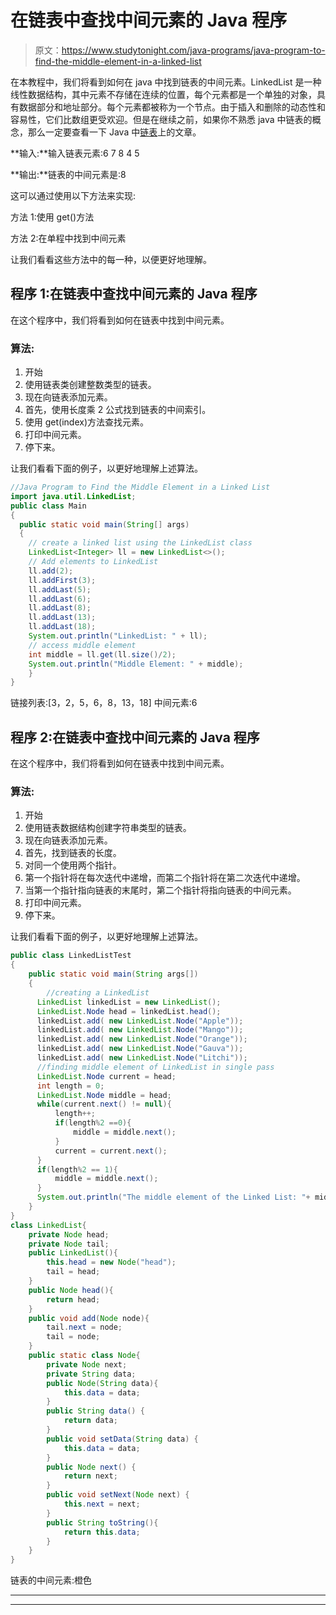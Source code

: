 # 在链表中查找中间元素的 Java 程序

> 原文：<https://www.studytonight.com/java-programs/java-program-to-find-the-middle-element-in-a-linked-list>

在本教程中，我们将看到如何在 java 中找到链表的中间元素。LinkedList 是一种线性数据结构，其中元素不存储在连续的位置，每个元素都是一个单独的对象，具有数据部分和地址部分。每个元素都被称为一个节点。由于插入和删除的动态性和容易性，它们比数组更受欢迎。但是在继续之前，如果你不熟悉 java 中链表的概念，那么一定要查看一下 Java 中[链表](https://www.studytonight.com/java/linkedlist-in-collection-framework.php)上的文章。

**输入:**输入链表元素:6 7 8 4 5

**输出:**链表的中间元素是:8

这可以通过使用以下方法来实现:

方法 1:使用 get()方法

方法 2:在单程中找到中间元素

让我们看看这些方法中的每一种，以便更好地理解。

## 程序 1:在链表中查找中间元素的 Java 程序

在这个程序中，我们将看到如何在链表中找到中间元素。

### 算法:

1.  开始
2.  使用链表类创建整数类型的链表。
3.  现在向链表添加元素。
4.  首先，使用长度乘 2 公式找到链表的中间索引。
5.  使用 get(index)方法查找元素。
6.  打印中间元素。
7.  停下来。

让我们看看下面的例子，以更好地理解上述算法。

```java
//Java Program to Find the Middle Element in a Linked List
import java.util.LinkedList;
public class Main 
{
  public static void main(String[] args)
  {
    // create a linked list using the LinkedList class
    LinkedList<Integer> ll = new LinkedList<>();
    // Add elements to LinkedList
    ll.add(2);
    ll.addFirst(3);
    ll.addLast(5);
    ll.addLast(6);
    ll.addLast(8);
    ll.addLast(13);
    ll.addLast(18);
    System.out.println("LinkedList: " + ll);
    // access middle element
    int middle = ll.get(ll.size()/2);
    System.out.println("Middle Element: " + middle);
    }
}
```

链接列表:[3，2，5，6，8，13，18]
中间元素:6

## 程序 2:在链表中查找中间元素的 Java 程序

在这个程序中，我们将看到如何在链表中找到中间元素。

### 算法:

1.  开始
2.  使用链表数据结构创建字符串类型的链表。
3.  现在向链表添加元素。
4.  首先，找到链表的长度。
5.  对同一个使用两个指针。
6.  第一个指针将在每次迭代中递增，而第二个指针将在第二次迭代中递增。
7.  当第一个指针指向链表的末尾时，第二个指针将指向链表的中间元素。
8.  打印中间元素。
9.  停下来。

让我们看看下面的例子，以更好地理解上述算法。

```java
public class LinkedListTest 
{
    public static void main(String args[]) 
    {
        //creating a LinkedList
      LinkedList linkedList = new LinkedList();
      LinkedList.Node head = linkedList.head();
      linkedList.add( new LinkedList.Node("Apple"));
      linkedList.add( new LinkedList.Node("Mango"));
      linkedList.add( new LinkedList.Node("Orange"));
      linkedList.add( new LinkedList.Node("Gauva"));
      linkedList.add( new LinkedList.Node("Litchi"));
      //finding middle element of LinkedList in single pass
      LinkedList.Node current = head;
      int length = 0;
      LinkedList.Node middle = head;
      while(current.next() != null){
          length++;
          if(length%2 ==0){
              middle = middle.next();
          }
          current = current.next();
      }
      if(length%2 == 1){
          middle = middle.next();
      }
      System.out.println("The middle element of the Linked List: "+ middle);
    } 
}
class LinkedList{
    private Node head;
    private Node tail;
    public LinkedList(){
        this.head = new Node("head");
        tail = head;
    }
    public Node head(){
        return head;
    }
    public void add(Node node){
        tail.next = node;
        tail = node;
    }
    public static class Node{
        private Node next;
        private String data;
        public Node(String data){
            this.data = data;
        }
        public String data() {
            return data;
        }
        public void setData(String data) {
            this.data = data;
        }
        public Node next() {
            return next;
        }
        public void setNext(Node next) {
            this.next = next;
        }
        public String toString(){
            return this.data;
        }
    }
}
```

链表的中间元素:橙色

* * *

* * *